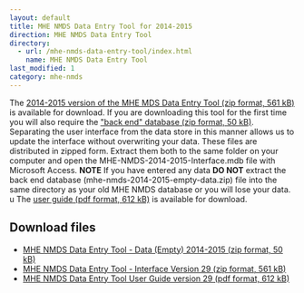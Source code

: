 ```yaml
---
layout: default
title: MHE NMDS Data Entry Tool for 2014-2015
direction: MHE NMDS Data Entry Tool
directory:
  - url: /mhe-nmds-data-entry-tool/index.html
    name: MHE NMDS Data Entry Tool
last_modified: 1
category: mhe-nmds
---
```


The [2014-2015 version of the MHE MDS Data Entry Tool (zip format, 561 kB)][interface-href] is available for download.
If you are downloading this tool for the first time you will also require the ["back end" database (zip format, 50 kB)][emptydata-href]. Separating the user interface from the data store in this manner allows us to update the interface without overwriting your data.
These files are distributed in zipped form. Extract them both to the same folder on your computer and open the MHE-NMDS-2014-2015-Interface.mdb file with Microsoft Access.
**NOTE** If you have entered any data **DO NOT** extract the back end database (mhe-nmds-2014-2015-empty-data.zip) file into the same directory as your old MHE NMDS database or you will lose your data.
u
The [user guide (pdf format, 612 kB)][userguide-href] is available for download.
## Download files
* [MHE NMDS Data Entry Tool - Data (Empty) 2014-2015 (zip format, 50 kB)][emptydata-href]
* [MHE NMDS Data Entry Tool - Interface Version 29 (zip format, 561 kB)][interface-href]
* [MHE NMDS Data Entry Tool User Guide version 29 (pdf format, 612 kB)][userguide-href]

[interface-href]: /site/assets/files/1032/mhe-nmds-2014-2015-interface.zip
[emptydata-href]: /site/assets/files/1032/mhe-nmds-2014-2015-empty-data.zip
[userguide-href]: /site/assets/files/1032/mhe-nmds-2014-2015-de-tool-user-guide.pdf
